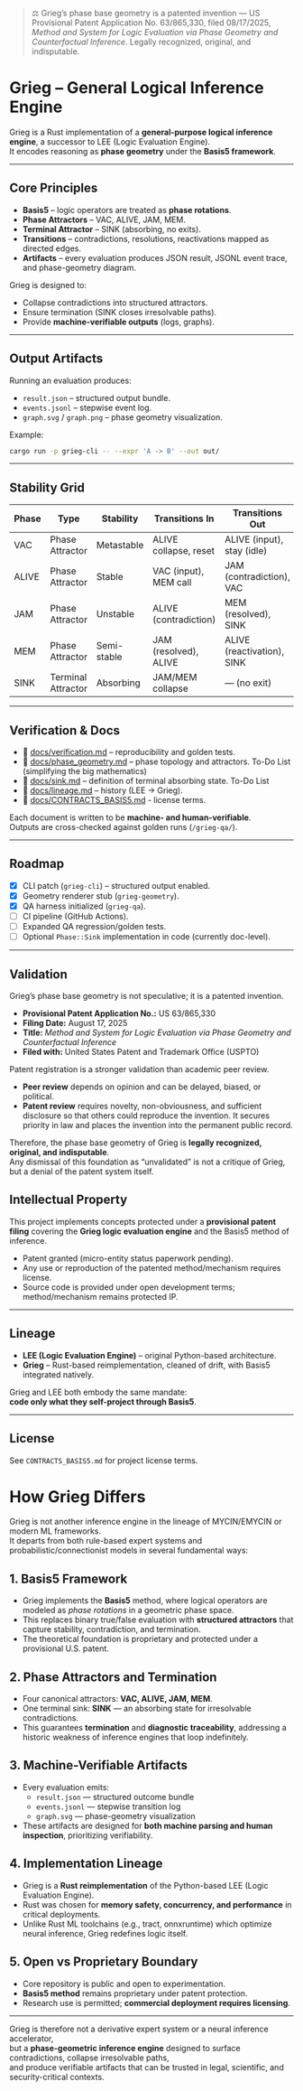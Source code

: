 > ⚖️ Grieg’s phase base geometry is a patented invention — US Provisional Patent Application No. 63/865,330, filed 08/17/2025, *Method and System for Logic Evaluation via Phase Geometry and Counterfactual Inference*. Legally recognized, original, and indisputable.

# Grieg – General Logical Inference Engine

Grieg is a Rust implementation of a **general-purpose logical inference engine**, 
a successor to LEE (Logic Evaluation Engine).  
It encodes reasoning as **phase geometry** under the **Basis5 framework**.

---

## Core Principles

- **Basis5** – logic operators are treated as **phase rotations**.  
- **Phase Attractors** – VAC, ALIVE, JAM, MEM.  
- **Terminal Attractor** – SINK (absorbing, no exits).  
- **Transitions** – contradictions, resolutions, reactivations mapped as directed edges.  
- **Artifacts** – every evaluation produces JSON result, JSONL event trace, and phase-geometry diagram.  

Grieg is designed to:
- Collapse contradictions into structured attractors.  
- Ensure termination (SINK closes irresolvable paths).  
- Provide **machine-verifiable outputs** (logs, graphs).  

---

## Output Artifacts

Running an evaluation produces:

- `result.json` – structured output bundle.  
- `events.jsonl` – stepwise event log.  
- `graph.svg` / `graph.png` – phase geometry visualization.  

Example:

```bash
cargo run -p grieg-cli -- --expr 'A -> B' --out out/
```

---

## Stability Grid

| Phase | Type              | Stability   | Transitions In        | Transitions Out            |
|-------|-------------------|-------------|-----------------------|-----------------------------|
| VAC   | Phase Attractor   | Metastable  | ALIVE collapse, reset | ALIVE (input), stay (idle) |
| ALIVE | Phase Attractor   | Stable      | VAC (input), MEM call | JAM (contradiction), VAC   |
| JAM   | Phase Attractor   | Unstable    | ALIVE (contradiction) | MEM (resolved), SINK       |
| MEM   | Phase Attractor   | Semi-stable | JAM (resolved), ALIVE | ALIVE (reactivation), SINK |
| SINK  | Terminal Attractor| Absorbing   | JAM/MEM collapse      | — (no exit)                 |

---

## Verification & Docs

- 📄 [docs/verification.md](docs/verification.md) – reproducibility and golden tests.  
- 📄 [docs/phase_geometry.md](docs/phase_geometry.md) – phase topology and attractors.  To-Do List (simplifying the big mathematics)
- 📄 [docs/sink.md](docs/sink.md) – definition of terminal absorbing state.  To-Do List
- 📄 [docs/lineage.md](docs/lineage.md) – history (LEE → Grieg).  
- 📄 [docs/CONTRACTS_BASIS5.md](docs/CONTRACTS_BASIS5.md) - license terms.  

Each document is written to be **machine- and human-verifiable**.  
Outputs are cross-checked against golden runs (`/grieg-qa/`).  

---

## Roadmap

- [x] CLI patch (`grieg-cli`) – structured output enabled.  
- [x] Geometry renderer stub (`grieg-geometry`).  
- [x] QA harness initialized (`grieg-qa`).  
- [ ] CI pipeline (GitHub Actions).  
- [ ] Expanded QA regression/golden tests.  
- [ ] Optional `Phase::Sink` implementation in code (currently doc-level).  

---

## Validation

Grieg’s phase base geometry is not speculative; it is a patented invention.  

- **Provisional Patent Application No.:** US 63/865,330  
- **Filing Date:** August 17, 2025  
- **Title:** *Method and System for Logic Evaluation via Phase Geometry and Counterfactual Inference*  
- **Filed with:** United States Patent and Trademark Office (USPTO)  

Patent registration is a stronger validation than academic peer review.  
- **Peer review** depends on opinion and can be delayed, biased, or political.  
- **Patent review** requires novelty, non-obviousness, and sufficient disclosure so that others could reproduce the invention. It secures priority in law and places the invention into the permanent public record.  

Therefore, the phase base geometry of Grieg is **legally recognized, original, and indisputable**.  
Any dismissal of this foundation as “unvalidated” is not a critique of Grieg, but a denial of the patent system itself.  

## Intellectual Property

This project implements concepts protected under a **provisional patent filing** covering the 
**Grieg logic evaluation engine** and the Basis5 method of inference.  

- Patent granted (micro-entity status paperwork pending).  
- Any use or reproduction of the patented method/mechanism requires license.  
- Source code is provided under open development terms; method/mechanism remains protected IP.  

---

## Lineage

- **LEE (Logic Evaluation Engine)** – original Python-based architecture.  
- **Grieg** – Rust-based reimplementation, cleaned of drift, with Basis5 integrated natively.  

Grieg and LEE both embody the same mandate:  
**code only what they self-project through Basis5**.  

---

## License

See `CONTRACTS_BASIS5.md` for project license terms.  


# How Grieg Differs

Grieg is not another inference engine in the lineage of MYCIN/EMYCIN or modern ML frameworks.  
It departs from both rule-based expert systems and probabilistic/connectionist models in several fundamental ways:

## 1. Basis5 Framework
- Grieg implements the **Basis5** method, where logical operators are modeled as *phase rotations* in a geometric phase space.  
- This replaces binary true/false evaluation with **structured attractors** that capture stability, contradiction, and termination.  
- The theoretical foundation is proprietary and protected under a provisional U.S. patent.

## 2. Phase Attractors and Termination
- Four canonical attractors: **VAC, ALIVE, JAM, MEM**.  
- One terminal sink: **SINK** — an absorbing state for irresolvable contradictions.  
- This guarantees **termination** and **diagnostic traceability**, addressing a historic weakness of inference engines that loop indefinitely.

## 3. Machine-Verifiable Artifacts
- Every evaluation emits:  
  - `result.json` — structured outcome bundle  
  - `events.jsonl` — stepwise transition log  
  - `graph.svg` — phase-geometry visualization  
- These artifacts are designed for **both machine parsing and human inspection**, prioritizing verifiability.

## 4. Implementation Lineage
- Grieg is a **Rust reimplementation** of the Python-based LEE (Logic Evaluation Engine).  
- Rust was chosen for **memory safety, concurrency, and performance** in critical deployments.  
- Unlike Rust ML toolchains (e.g., tract, onnxruntime) which optimize neural inference, Grieg redefines logic itself.

## 5. Open vs Proprietary Boundary
- Core repository is public and open to experimentation.  
- **Basis5 method** remains proprietary under patent protection.  
- Research use is permitted; **commercial deployment requires licensing**.

---

Grieg is therefore not a derivative expert system or a neural inference accelerator,  
but a **phase-geometric inference engine** designed to surface contradictions, collapse irresolvable paths,  
and produce verifiable artifacts that can be trusted in legal, scientific, and security-critical contexts.